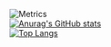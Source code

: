 ![Metrics](https://metrics.lecoq.io/xiaolin?template=classic&base=header%2C%20activity%2C%20community%2C%20repositories%2C%20metadata&base.indepth=false&base.hireable=false&base.skip=false&config.timezone=Asia%2FShanghai)
<br>
[![Anurag's GitHub stats](https://github-readme-stats.vercel.app/api?username=xiaolin0429)](https://github.com/anuraghazra/github-readme-stats)
<br>
[![Top Langs](https://github-readme-stats.vercel.app/api/top-langs/?username=xiaolin0429)](https://github.com/anuraghazra/github-readme-stats)

